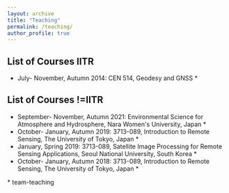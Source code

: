 ```yaml
---
layout: archive
title: "Teaching"
permalink: /teaching/
author_profile: true
---
```



## List of Courses IITR
* July- November, Autumn 2014: CEN 514, Geodesy and GNSS $*$

## List of Courses !=IITR
* September- November, Autumn 2021: Environmental Science for Atmosphere and Hydrosphere, Nara Women's University, Japan $*$
* October- January, Autumn 2019: 3713-089, Introduction to Remote Sensing, The University of Tokyo, Japan $*$
* January, Spring 2019: 3713-089, Satellite Image Processing for Remote Sensing Applications, Seoul National University, South Korea $*$
* October- January, Autumn 2018: 3713-089, Introduction to Remote Sensing, The University of Tokyo, Japan $*$


$*$ team-teaching 